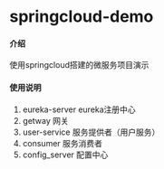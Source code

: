# springcloud-demo

#### 介绍
使用springcloud搭建的微服务项目演示


#### 使用说明

1. eureka-server eureka注册中心
2. getway 网关
3. user-service 服务提供者（用户服务）
4. consumer 服务消费者
5. config_server 配置中心

